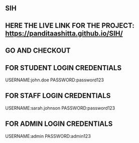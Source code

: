 ## SIH
## HERE THE LIVE LINK FOR THE PROJECT: https://panditaashitta.github.io/SIH/
## GO AND CHECKOUT

## FOR STUDENT LOGIN CREDENTIALS
USERNAME:john.doe
PASSWORD:password123

## FOR STAFF LOGIN CREDENTIALS
USERNAME:sarah.johnson
PASSWORD:password123

## FOR ADMIN LOGIN CREDENTIALS
USERNAME:admin
PASSWORD:admin123




